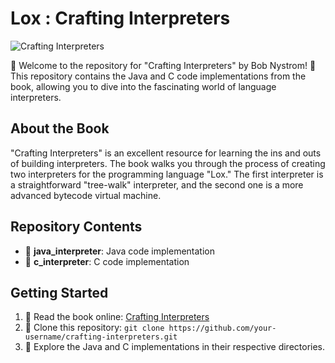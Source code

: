 # Lox : Crafting Interpreters

![Crafting Interpreters](cover_image.jpg)

📘 Welcome to the repository for "Crafting Interpreters" by Bob Nystrom! 🚀 This repository contains the Java and C code implementations from the book, allowing you to dive into the fascinating world of language interpreters.

## About the Book

"Crafting Interpreters" is an excellent resource for learning the ins and outs of building interpreters. The book walks you through the process of creating two interpreters for the programming language "Lox." The first interpreter is a straightforward "tree-walk" interpreter, and the second one is a more advanced bytecode virtual machine.

## Repository Contents

- 📁 **java_interpreter**: Java code implementation
- 📁 **c_interpreter**: C code implementation

## Getting Started

1. 📖 Read the book online: [Crafting Interpreters](https://craftinginterpreters.com/)
2. 📂 Clone this repository: `git clone https://github.com/your-username/crafting-interpreters.git`
3. 🚀 Explore the Java and C implementations in their respective directories.

